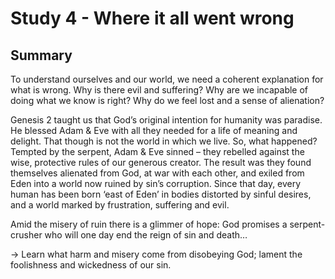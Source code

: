 # Study 4 - Where it all went wrong

## Summary
To understand ourselves and our world, we need a coherent explanation for what is wrong. Why is there evil and suffering? Why are we incapable of doing what we know is right? Why do we feel lost and a sense of alienation?
 
Genesis 2 taught us that God’s original intention for humanity was paradise. He blessed Adam & Eve with all they needed for a life of meaning and delight. That though is not the world in which we live. So, what happened? Tempted by the serpent, Adam & Eve sinned – they rebelled against the wise, protective rules of our generous creator. The result was they found themselves alienated from God, at war with each other, and exiled from Eden into a world now ruined by sin’s corruption. Since that day, every human has been born ‘east of Eden’ in bodies distorted by sinful desires, and a world marked by frustration, suffering and evil.
 
Amid the misery of ruin there is a glimmer of hope: God promises a serpent-crusher who will one day end the reign of sin and death…
 
→ Learn what harm and misery come from disobeying God; lament the foolishness and wickedness of our sin.
